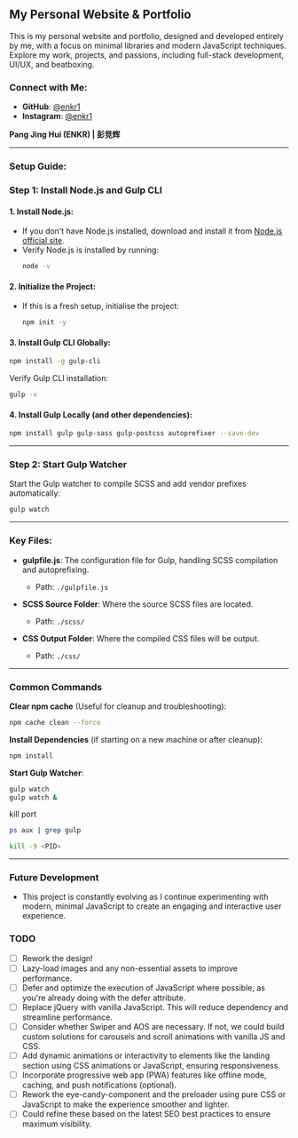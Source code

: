 ## My Personal Website & Portfolio

This is my personal website and portfolio, designed and developed entirely by me, with a focus on minimal libraries and modern JavaScript techniques. Explore my work, projects, and passions, including full-stack development, UI/UX, and beatboxing.

### Connect with Me:
- **GitHub**: [@enkr1](https://github.com/enkr1)
- **Instagram**: [@enkr1](https://www.instagram.com/enkr1)

**Pang Jing Hui (ENKR) | 彭竞辉**

---

### Setup Guide:

### Step 1: Install Node.js and Gulp CLI

#### 1. Install Node.js:
- If you don’t have Node.js installed, download and install it from [Node.js official site](https://nodejs.org/).
- Verify Node.js is installed by running:
   ```bash
   node -v
   ```

#### 2. Initialize the Project:
- If this is a fresh setup, initialise the project:
   ```bash
   npm init -y
   ```

#### 3. Install Gulp CLI Globally:
   ```bash
   npm install -g gulp-cli
   ```
   Verify Gulp CLI installation:
   ```bash
   gulp -v
   ```

#### 4. Install Gulp Locally (and other dependencies):
   ```bash
   npm install gulp gulp-sass gulp-postcss autoprefixer --save-dev
   ```

---

### Step 2: Start Gulp Watcher

Start the Gulp watcher to compile SCSS and add vendor prefixes automatically:

```bash
gulp watch
```

---

### Key Files:

- **gulpfile.js**: The configuration file for Gulp, handling SCSS compilation and autoprefixing.
  - Path: `./gulpfile.js`

- **SCSS Source Folder**: Where the source SCSS files are located.
  - Path: `./scss/`

- **CSS Output Folder**: Where the compiled CSS files will be output.
  - Path: `./css/`

---

### Common Commands

**Clear npm cache** (Useful for cleanup and troubleshooting):
```bash
npm cache clean --force
```

**Install Dependencies** (if starting on a new machine or after cleanup):
```bash
npm install
```

**Start Gulp Watcher**:
```bash
gulp watch
gulp watch &
```

kill port
```sh
ps aux | grep gulp
```

```sh
kill -9 <PID>
```

---

### Future Development

- This project is constantly evolving as I continue experimenting with modern, minimal JavaScript to create an engaging and interactive user experience.


### TODO
- [ ] Rework the design!
- [ ] Lazy-load images and any non-essential assets to improve performance.
- [ ] Defer and optimize the execution of JavaScript where possible, as you're already doing with the defer attribute.
- [ ] Replace jQuery with vanilla JavaScript. This will reduce dependency and streamline performance.
- [ ] Consider whether Swiper and AOS are necessary. If not, we could build custom solutions for carousels and scroll animations with vanilla JS and CSS.
- [ ] Add dynamic animations or interactivity to elements like the landing section using CSS animations or JavaScript, ensuring responsiveness.
- [ ] Incorporate progressive web app (PWA) features like offline mode, caching, and push notifications (optional).
- [ ] Rework the eye-candy-component and the preloader using pure CSS or JavaScript to make the experience smoother and lighter.
- [ ] Could refine these based on the latest SEO best practices to ensure maximum visibility.
